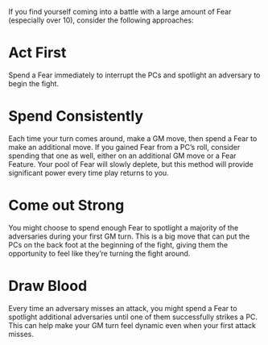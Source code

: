 If you find yourself coming into a battle with a large amount of Fear (especially over 10), consider the following approaches:

# Act First
Spend a Fear immediately to interrupt the PCs and spotlight an adversary to begin the fight.

# Spend Consistently
Each time your turn comes around, make a GM move, then spend a Fear to make an additional move. If you gained Fear from a PC’s roll, consider spending that one as well, either on an additional GM move or a Fear Feature. Your pool of Fear will slowly deplete, but this method will provide significant power every time play returns to you.

# Come out Strong
You might choose to spend enough Fear to spotlight a majority of the adversaries during your first GM turn. This is a big move that can put the PCs on the back foot at the beginning of the fight, giving them the opportunity to feel like they’re turning the fight around.

# Draw Blood
Every time an adversary misses an attack, you might spend a Fear to spotlight additional adversaries until one of them successfully strikes a PC. This can help make your GM turn feel dynamic even when your first attack misses.
